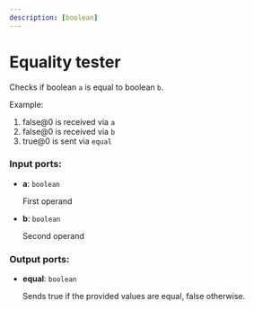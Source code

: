 ```yaml
---
description: [boolean]
---
```


# Equality tester

Checks if boolean `a` is equal to boolean `b`.

Example:

1. false@0 is received via `a`
2. false@0 is received via `b`
3. true@0 is sent via `equal`

### Input ports:

* __a__: `boolean`

    First operand


* __b__: `boolean`

    Second operand

### Output ports:

* __equal__: `boolean`

    Sends true if the provided values are equal, false otherwise.

